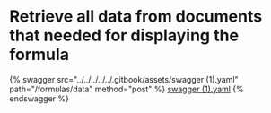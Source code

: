 # Retrieve all data from documents that needed for displaying the formula

{% swagger src="../../../../../.gitbook/assets/swagger (1).yaml" path="/formulas/data" method="post" %}
[swagger (1).yaml](<../../../../../.gitbook/assets/swagger (1).yaml>)
{% endswagger %}
